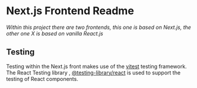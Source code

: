 # Next.js Frontend Readme
*Within this project there are two frontends, this one is based on Next.js, the other one X is based on vanilla React.js*

## Testing 

Testing within the Next.js front makes use of the [vitest](https://vitest.dev/) testing framework. The React Testing library , [@testing-library/react](https://testing-library.com/docs/react-testing-library/intro/) is used to support the testing of React components. 

